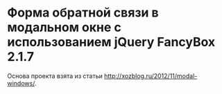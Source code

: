 # Форма обратной связи в модальном окне с использованием jQuery FancyBox 2.1.7
Основа проекта взята из статьи http://xozblog.ru/2012/11/modal-windows/.